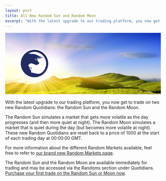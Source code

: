```yaml
---
layout: post
title: All New Random Sun and Random Moon
excerpt: "With the latest upgrade to our trading platform, you now get to trade on two new Random Quotidians: the Random Sun and the Random Moon"
---
```


![d](/post_images/2156460_orig.png)

With the latest upgrade to our trading platform, you now get to trade on two new Random Quotidians: the Random Sun and the Random Moon.

The Random Sun simulates a market that gets more volatile as the day progresses (and then more quiet at night). The Random Moon simulates a market that is quiet during the day (but becomes more volatile at night). These new Random Quotidians are reset back to a price of 1000 at the start of each trading day at 00:00:00 GMT.

For more information about the different Random Markets available, feel free to refer to [our brand new Random Markets page](https://www.binary.com/get-started/random-markets?l=EN&utm_medium=social&utm_source=blog&utm_content=whatsnew).

The Random Sun and the Random Moon are available immediately for trading and may be accessed via the Randoms section under Quotidians. [Purchase your first trade on the Random Sun or Moon now](https://deal.binary.com/d/trade.cgi?l=EN&market=random&H=S0P&&payout=100&currency=USD&underlying_symbol=RDMOON&time=15s&date_&form_name=variablereturn&utm_medium=social&utm_source=blog&utm_content=whatsnew).
